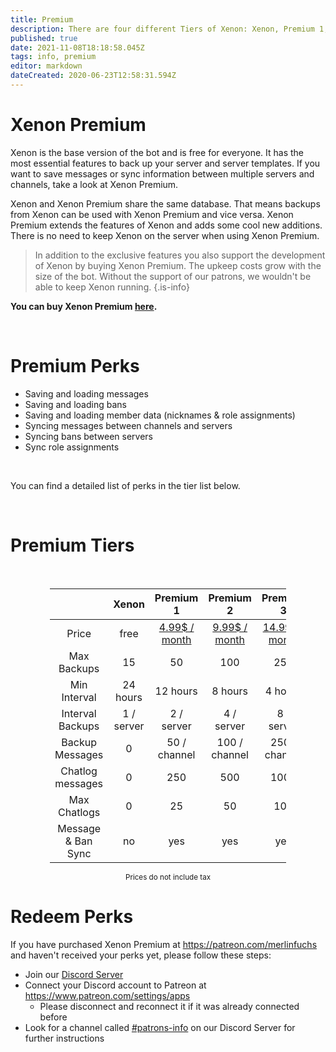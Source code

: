 ```yaml
---
title: Premium
description: There are four different Tiers of Xenon: Xenon, Premium 1, Premium 2 and Premium 3
published: true
date: 2021-11-08T18:18:58.045Z
tags: info, premium
editor: markdown
dateCreated: 2020-06-23T12:58:31.594Z
---
```


# Xenon Premium
Xenon is the base version of the bot and is free for everyone. It has the most essential features to back up your server and server templates. If you want to save messages or sync information between multiple servers and channels, take a look at Xenon Premium.

Xenon and Xenon Premium share the same database. That means backups from Xenon can be used with Xenon Premium and vice versa. Xenon Premium extends the features of Xenon and adds some cool new additions. There is no need to keep Xenon on the server when using Xenon Premium. 

> In addition to the exclusive features you also support the development of Xenon by buying Xenon Premium. The upkeep costs grow with the size of the bot. Without the support of our patrons, we wouldn't be able to keep Xenon running.
{.is-info}

<b>You can buy Xenon Premium [here](https://www.patreon.com/merlinfuchs).</b>

<br />

# Premium Perks

- Saving and loading messages
- Saving and loading bans
- Saving and loading member data (nicknames & role assignments)
- Syncing messages between channels and servers
- Syncing bans between servers
- Sync role assignments

<br />

You can find a detailed list of perks in the tier list below.

<br />

# Premium Tiers

<br />

<table style="width:75%; text-align:center; margin-left:auto;margin-right:auto;">
<thead>
  <tr>
    <th></th>
    <th>Xenon</th>
    <th>Premium 1</th>
    <th>Premium 2</th>
    <th>Premium 3</th>
  </tr>
</thead>
<tbody>
  <tr>
    <td>Price</td>
    <td>free</td>
    <td><a href="https://www.patreon.com/join/merlinfuchs/checkout?rid=4409325">4.99$ / month</a></td>
    <td><a href="https://www.patreon.com/join/merlinfuchs/checkout?rid=4837411">9.99$ / month</a></td>
    <td><a href="https://www.patreon.com/join/merlinfuchs/checkout?rid=3820460">14.99$ / month</a></td>
  </tr>
  <tr>
    <td>Max Backups</td>
    <td>15</td>
    <td>50</td>
    <td>100</td>
    <td>250</td>
  </tr>
  <tr>
    <td>Min Interval</td>
    <td>24 hours</td>
    <td>12 hours</td>
    <td>8 hours</td>
    <td>4 hours</td>
  </tr>
  <tr>
    <td>Interval Backups</td>
    <td>1 / server</td>
    <td>2 / server</td>
    <td>4 / server</td>
    <td>8 / server</td>
  </tr>
  <tr>
    <td>Backup Messages</td>
    <td>0</td>
    <td>50 / channel</td>
    <td>100 / channel</td>
    <td>250 / channel</td>
  </tr>
  <tr>
    <td>Chatlog messages</td>
    <td>0</td>
    <td>250</td>
    <td>500</td>
    <td>1000</td>
  </tr>
  <tr>
    <td>Max Chatlogs</td>
    <td>0</td>
    <td>25</td>
    <td>50</td>
    <td>100</td>
  </tr>
  <tr>
    <td>Message &amp; Ban Sync</td>
    <td>no</td>
    <td>yes</td>
    <td>yes</td>
    <td>yes</td>
  </tr>
</tbody>
</table>
<div style="text-align:center">
  <sub>Prices do not include tax</sub>
</div>

# Redeem Perks

If you have purchased Xenon Premium at https://patreon.com/merlinfuchs and haven't received your perks yet, please follow these steps:

- Join our [Discord Server](https://xenon.bot/discord)
- Connect your Discord account to Patreon at https://www.patreon.com/settings/apps
	- Please disconnect and reconnect it if it was already connected before
- Look for a channel called [#patrons-info](https://canary.discord.com/channels/410488579140354049/633228936893038593) on our Discord Server for further instructions
